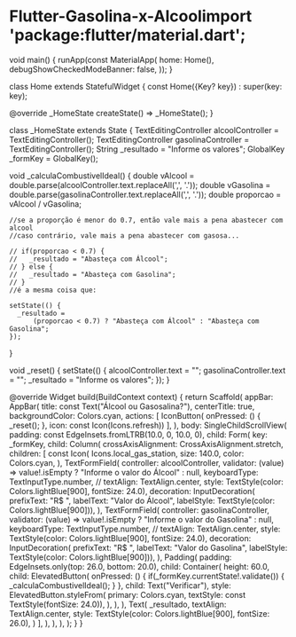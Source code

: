 # Flutter-Gasolina-x-Alcoolimport 'package:flutter/material.dart';

void main() {
  runApp(const MaterialApp(
    home: Home(),
    debugShowCheckedModeBanner: false,
  ));
}

class Home extends StatefulWidget {
  const Home({Key? key}) : super(key: key);

  @override
  _HomeState createState() => _HomeState();
}

class _HomeState extends State<Home> {
  TextEditingController alcoolController = TextEditingController();
  TextEditingController gasolinaController = TextEditingController();
  String _resultado = "Informe os valores";
  GlobalKey<FormState> _formKey = GlobalKey<FormState>();

  void _calculaCombustivelIdeal() {
    double vAlcool = double.parse(alcoolController.text.replaceAll(',', '.'));
    double vGasolina =
        double.parse(gasolinaController.text.replaceAll(',', '.'));
    double proporcao = vAlcool / vGasolina;

    //se a proporção é menor do 0.7, então vale mais a pena abastecer com alcool
    //caso contrário, vale mais a pena abastecer com gasosa...

    // if(proporcao < 0.7) {
    //   _resultado = "Abasteça com Álcool";
    // } else {
    //   _resultado = "Abasteça com Gasolina";
    // }
    //é a mesma coisa que:

    setState(() {
      _resultado =
          (proporcao < 0.7) ? "Abasteça com Álcool" : "Abasteça com Gasolina";
    });
  }

  void _reset() {
    setState(() {
      alcoolController.text = "";
      gasolinaController.text = "";
      _resultado = "Informe os valores";
    });
  }

  @override
  Widget build(BuildContext context) {
    return Scaffold(
      appBar: AppBar(
        title: const Text("Álcool ou Gasosalina?"),
        centerTitle: true,
        backgroundColor: Colors.cyan,
        actions: [
          IconButton(
              onPressed: () {
                _reset();
              },
              icon: const Icon(Icons.refresh))
        ],
      ),
      body: SingleChildScrollView(
        padding: const EdgeInsets.fromLTRB(10.0, 0, 10.0, 0),
        child: Form(
          key: _formKey,
          child: Column(
            crossAxisAlignment: CrossAxisAlignment.stretch,
            children: [
              const Icon(
                Icons.local_gas_station,
                size: 140.0,
                color: Colors.cyan,
              ),
              TextFormField(
                controller: alcoolController,
                validator: (value) => value!.isEmpty ? "Informe o valor do Álcool" : null,
                keyboardType: TextInputType.number,
                // textAlign: TextAlign.center,
                style: TextStyle(color: Colors.lightBlue[900], fontSize: 24.0),
                decoration: InputDecoration(
                    prefixText: "R\$ ",
                    labelText: "Valor do Álcool",
                    labelStyle: TextStyle(color: Colors.lightBlue[900])),
              ),
              TextFormField(
                controller: gasolinaController,
                validator: (value) => value!.isEmpty ? "Informe o valor do Gasolina" : null,
                keyboardType: TextInputType.number,
                // textAlign: TextAlign.center,
                style: TextStyle(color: Colors.lightBlue[900], fontSize: 24.0),
                decoration: InputDecoration(
                    prefixText: "R\$ ",
                    labelText: "Valor do Gasolina",
                    labelStyle: TextStyle(color: Colors.lightBlue[900])),
              ),
              Padding(
                padding: EdgeInsets.only(top: 26.0, bottom: 20.0),
                child: Container(
                  height: 60.0,
                  child: ElevatedButton(
                    onPressed: () {
                      if(_formKey.currentState!.validate()) {
                        _calculaCombustivelIdeal();
                      }
                    },
                    child: Text("Verificar"),
                    style: ElevatedButton.styleFrom(
                        primary: Colors.cyan,
                        textStyle: const TextStyle(fontSize: 24.0)),
                  ),
                ),
              ),
              Text(
                _resultado,
                textAlign: TextAlign.center,
                style: TextStyle(color: Colors.lightBlue[900], fontSize: 26.0),
              )
            ],
          ),
        ),
      ),
    );
  }
}

